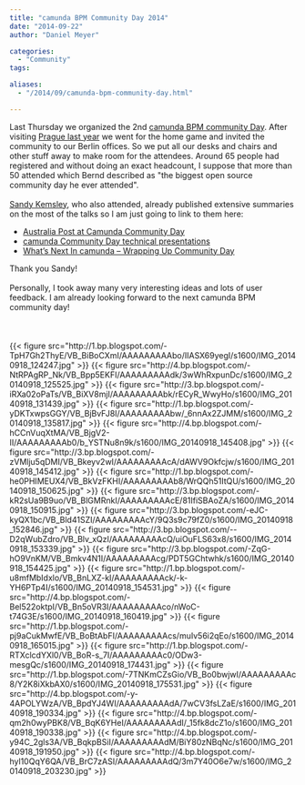 ```yaml
---
title: "camunda BPM Community Day 2014"
date: "2014-09-22"
author: "Daniel Meyer"

categories:
  - "Community"
tags: 

aliases:
  - "/2014/09/camunda-bpm-community-day.html"

---
```


<div>
Last Thursday we organized the 2nd <a href="http://network.camunda.org/meetings/32">camunda BPM community Day</a>. After visiting <a href="http://blog.camunda.org/2013/10/what-wonderful-community-day-in-prague.html">Prague last year</a> we went for the home game and invited the community to our Berlin offices. So we put all our desks and chairs and other stuff away to make room for the attendees. Around 65 people had registered and without doing an exact headcount, I suppose that more than 50 attended which Bernd described as "the biggest open source community day he ever attended".<br />
<div>
<br /></div>
<div>
<a href="http://column2.com/">Sandy Kemsley</a>, who also attended, already published extensive summaries on the most of the talks so I am just going to link to them here:</div>
<div>
<ul>
<li><a href="http://column2.com/2014/09/australia-post-at-camunda-community-day/">Australia Post at Camunda Community Day</a></li>
<li><a href="http://column2.com/2014/09/camunda-community-day-technical-presentations/">camunda Community Day technical presentations</a></li>
<li><a href="http://column2.com/2014/09/whats-next-in-camunda-wrapping-up-community-day/">What’s Next In camunda – Wrapping Up Community Day</a></li>
</ul>
</div>
<div>
Thank you Sandy!</div>
<div>
<br />
Personally, I took away many very interesting ideas and lots of user feedback. I am already looking forward to the next camunda BPM community day!<br />
<br />
<a name='more'></a><br />
<br /></div>
<div>
{{< figure src="http://1.bp.blogspot.com/-TpH7Gh2ThyE/VB_BiBoCXmI/AAAAAAAAAbo/IIASX69yegI/s1600/IMG_20140918_124247.jpg" >}}
{{< figure src="http://4.bp.blogspot.com/-NtRPAgRP_Nk/VB_Bpp5EKFI/AAAAAAAAAdk/3wWhRxpunDc/s1600/IMG_20140918_125525.jpg" >}}
{{< figure src="http://3.bp.blogspot.com/-iRXa02oPaTs/VB_BiXV8mjI/AAAAAAAAAbk/rECyR_WwyHo/s1600/IMG_20140918_131439.jpg" >}}
{{< figure src="http://1.bp.blogspot.com/-yDKTxwpsGGY/VB_BjBvFJ8I/AAAAAAAAAbw/_6nnAx2ZJMM/s1600/IMG_20140918_135817.jpg" >}}
{{< figure src="http://4.bp.blogspot.com/-hCCnVuqXtMA/VB_BjgV2-II/AAAAAAAAAb0/b_YSTNu8n9k/s1600/IMG_20140918_145408.jpg" >}}
{{< figure src="http://3.bp.blogspot.com/-zVMlju5qDMI/VB_Bkeyv2wI/AAAAAAAAAcA/dAWV9Okfcjw/s1600/IMG_20140918_145412.jpg" >}}
{{< figure src="http://1.bp.blogspot.com/-he0PHIMEUX4/VB_BkVzFKHI/AAAAAAAAAb8/WrQQh51ItQU/s1600/IMG_20140918_150625.jpg" >}}
{{< figure src="http://3.bp.blogspot.com/-kR2sUa9B9uo/VB_BlGMRnkI/AAAAAAAAAcE/81IfiSBAoZA/s1600/IMG_20140918_150915.jpg" >}}
{{< figure src="http://3.bp.blogspot.com/-eJC-kyQX1bc/VB_Bld41SZI/AAAAAAAAAcY/9Q3s9c79fZ0/s1600/IMG_20140918_152846.jpg" >}}
{{< figure src="http://3.bp.blogspot.com/--D2qWubZdro/VB_Blv_xQzI/AAAAAAAAAcQ/uiOuFLS63x8/s1600/IMG_20140918_153339.jpg" >}}
{{< figure src="http://3.bp.blogspot.com/-ZqG-hO9VnKM/VB_Bmkv4N1I/AAAAAAAAAcg/PDT5GChtwhk/s1600/IMG_20140918_154425.jpg" >}}
{{< figure src="http://1.bp.blogspot.com/-u8mfMbIdxlo/VB_BnLXZ-kI/AAAAAAAAAck/-k-YH6PTp4I/s1600/IMG_20140918_154531.jpg" >}}
{{< figure src="http://4.bp.blogspot.com/-Bel522oktpI/VB_Bn5oVR3I/AAAAAAAAAco/nWoC-t74G3E/s1600/IMG_20140918_160419.jpg" >}}
{{< figure src="http://1.bp.blogspot.com/-pj9aCukMwfE/VB_BoBtAbFI/AAAAAAAAAcs/muIv56i2qEo/s1600/IMG_20140918_165015.jpg" >}}
{{< figure src="http://1.bp.blogspot.com/-RTXclcdYXl0/VB_BoR-s_7I/AAAAAAAAAc0/ODw3-mesgQc/s1600/IMG_20140918_174431.jpg" >}}
{{< figure src="http://1.bp.blogspot.com/-7TNKmCZsGio/VB_Bo0bwjwI/AAAAAAAAAc8/Y2K8iXkbAX0/s1600/IMG_20140918_175531.jpg" >}}
{{< figure src="http://4.bp.blogspot.com/-y-4APOLYWzA/VB_BpdYJ4WI/AAAAAAAAAdA/7wCV3fsLZaE/s1600/IMG_20140918_190334.jpg" >}}
{{< figure src="http://4.bp.blogspot.com/-qm2h0wyPBK8/VB_BqK6YHeI/AAAAAAAAAdI/_15fk8dcZ1o/s1600/IMG_20140918_190338.jpg" >}}
{{< figure src="http://4.bp.blogspot.com/-y94C_2gls3A/VB_BqkpBSiI/AAAAAAAAAdM/BiY80zNBqNc/s1600/IMG_20140918_191950.jpg" >}}
{{< figure src="http://4.bp.blogspot.com/-hyl10QqY6QA/VB_BrC7zASI/AAAAAAAAAdQ/3m7Y40O6e7w/s1600/IMG_20140918_203230.jpg" >}}
</div>
</div>